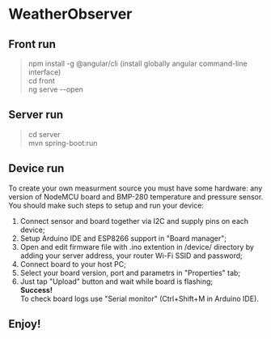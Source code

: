# WeatherObserver

## Front run
> npm install -g @angular/cli (install globally angular command-line interface) <br>
> cd front <br>
> ng serve --open <br>

## Server run
> cd server <br>
> mvn spring-boot:run <br>

## Device run
To create your own measurment source you must have some hardware: any version of NodeMCU board and BMP-280 temperature and pressure sensor.<br>
You should make such steps to setup and run your device:<br>
1. Connect sensor and board together via I2C and supply pins on each device;<br>
2. Setup Arduino IDE and ESP8266 support in "Board manager";<br>
3. Open and edit firmware file with .ino extention in /device/ directory by adding your server address, your router Wi-Fi SSID and password;<br>
4. Connect board to your host PC;<br>
5. Select your board version, port and parametrs in "Properties" tab;<br>
6. Just tap "Upload" button and wait while board is flashing;<br>
**Success!** <br>
To check board logs use "Serial monitor" (Ctrl+Shift+M in Arduino IDE).<br>
## Enjoy! 
